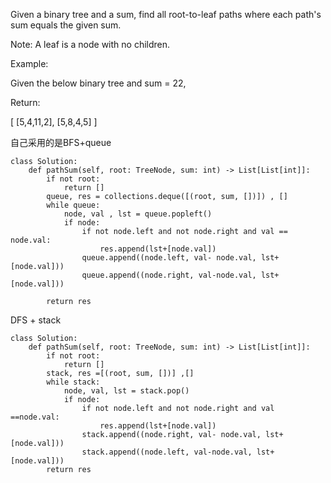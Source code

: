 Given a binary tree and a sum, find all root-to-leaf paths where each path's sum equals the given sum.

Note: A leaf is a node with no children.

Example:

Given the below binary tree and sum = 22,

Return:

[
   [5,4,11,2],
   [5,8,4,5]
]

自己采用的是BFS+queue
```
class Solution:
    def pathSum(self, root: TreeNode, sum: int) -> List[List[int]]:
        if not root:
            return []
        queue, res = collections.deque([(root, sum, [])]) , []
        while queue:
            node, val , lst = queue.popleft()
            if node:
                if not node.left and not node.right and val == node.val:
                    res.append(lst+[node.val])
                queue.append((node.left, val- node.val, lst+[node.val]))
                queue.append((node.right, val-node.val, lst+[node.val]))
                
        return res
```

DFS + stack
```
class Solution:
    def pathSum(self, root: TreeNode, sum: int) -> List[List[int]]:
        if not root:
            return []
        stack, res =[(root, sum, [])] ,[]
        while stack:
            node, val, lst = stack.pop()
            if node:
                if not node.left and not node.right and val ==node.val:
                    res.append(lst+[node.val])
                stack.append((node.right, val- node.val, lst+[node.val]))
                stack.append((node.left, val-node.val, lst+[node.val]))
        return res
```
